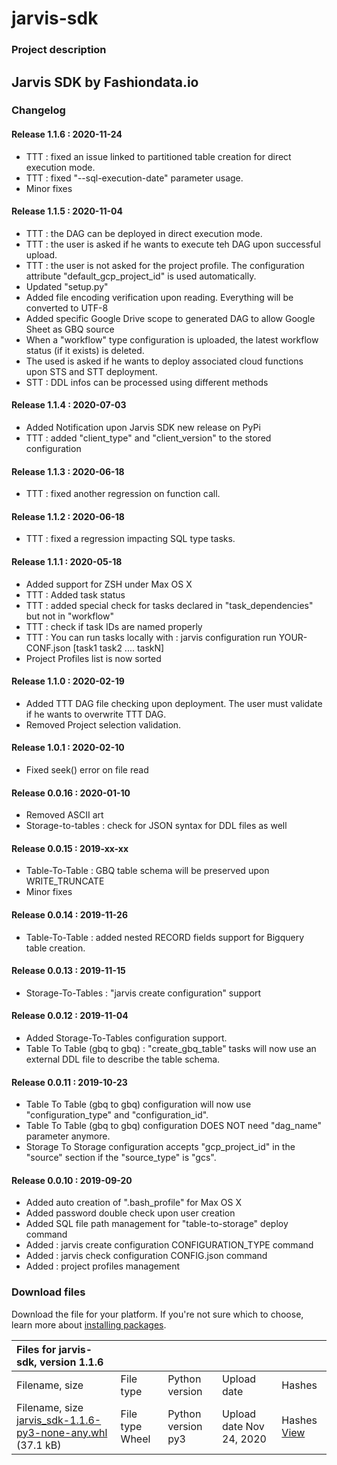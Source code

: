# jarvis-sdk

### Project description

## Jarvis SDK by Fashiondata.io

### Changelog

#### Release 1.1.6 : 2020-11-24

* TTT : fixed an issue linked to partitioned table creation for direct execution mode.
* TTT : fixed "--sql-execution-date" parameter usage.
* Minor fixes

#### Release 1.1.5 : 2020-11-04

* TTT : the DAG can be deployed in direct execution mode.
* TTT : the user is asked if he wants to execute teh DAG upon successful upload.
* TTT : the user is not asked for the project profile. The configuration attribute "default\_gcp\_project\_id" is used automatically.
* Updated "setup.py"
* Added file encoding verification upon reading. Everything will be converted to UTF-8
* Added specific Google Drive scope to generated DAG to allow Google Sheet as GBQ source
* When a "workflow" type configuration is uploaded, the latest workflow status \(if it exists\) is deleted.
* The used is asked if he wants to deploy associated cloud functions upon STS and STT deployment.
* STT : DDL infos can be processed using different methods

#### Release 1.1.4 : 2020-07-03

* Added Notification upon Jarvis SDK new release on PyPi
* TTT : added "client\_type" and "client\_version" to the stored configuration

#### Release 1.1.3 : 2020-06-18

* TTT : fixed another regression on function call.

#### Release 1.1.2 : 2020-06-18

* TTT : fixed a regression impacting SQL type tasks.

#### Release 1.1.1 : 2020-05-18

* Added support for ZSH under Max OS X
* TTT : Added task status
* TTT : added special check for tasks declared in "task\_dependencies" but not in "workflow"
* TTT : check if task IDs are named properly
* TTT : You can run tasks locally with : jarvis configuration run YOUR-CONF.json \[task1 task2 .... taskN\]
* Project Profiles list is now sorted

#### Release 1.1.0 : 2020-02-19

* Added TTT DAG file checking upon deployment. The user must validate if he wants to overwrite TTT DAG.
* Removed Project selection validation.

#### Release 1.0.1 : 2020-02-10

* Fixed seek\(\) error on file read

#### Release 0.0.16 : 2020-01-10

* Removed ASCII art
* Storage-to-tables : check for JSON syntax for DDL files as well

#### Release 0.0.15 : 2019-xx-xx

* Table-To-Table : GBQ table schema will be preserved upon WRITE\_TRUNCATE
* Minor fixes

#### Release 0.0.14 : 2019-11-26

* Table-To-Table : added nested RECORD fields support for Bigquery table creation.

#### Release 0.0.13 : 2019-11-15

* Storage-To-Tables : "jarvis create configuration" support

#### Release 0.0.12 : 2019-11-04

* Added Storage-To-Tables configuration support.
* Table To Table \(gbq to gbq\) : "create\_gbq\_table" tasks will now use an external DDL file to describe the table schema.

#### Release 0.0.11 : 2019-10-23

* Table To Table \(gbq to gbq\) configuration will now use "configuration\_type" and "configuration\_id".
* Table To Table \(gbq to gbq\) configuration DOES NOT need "dag\_name" parameter anymore.
* Storage To Storage configuration accepts "gcp\_project\_id" in the "source" section if the "source\_type" is "gcs".

#### Release 0.0.10 : 2019-09-20

* Added auto creation of ".bash\_profile" for Max OS X
* Added password double check upon user creation
* Added SQL file path management for "table-to-storage" deploy command
* Added : jarvis create configuration CONFIGURATION\_TYPE command
* Added : jarvis check configuration CONFIG.json command
* Added : project profiles management

### Download files

Download the file for your platform. If you're not sure which to choose, learn more about [installing packages](https://packaging.python.org/installing/).

| Files for jarvis-sdk, version 1.1.6 |  |  |  |  |
| :--- | :--- | :--- | :--- | :--- |
| Filename, size | File type | Python version | Upload date | Hashes |
|  Filename, size [jarvis\_sdk-1.1.6-py3-none-any.whl](https://files.pythonhosted.org/packages/7e/09/4875cac79a7d076a00102b52b6078b17581f41a3f20d10747e9e99d82862/jarvis_sdk-1.1.6-py3-none-any.whl) \(37.1 kB\) |  File type Wheel |  Python version py3 |  Upload date Nov 24, 2020 |  Hashes [View](jarvis-sdk.md#copy-hash-modal-221e0c43-ffaa-41bf-aa20-2642412f7e70) |

